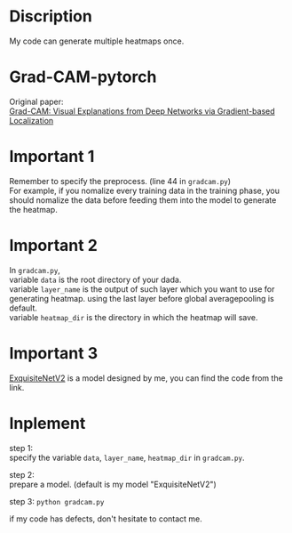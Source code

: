 # Discription
My code can generate multiple heatmaps once.

# Grad-CAM-pytorch
Original paper:  
[Grad-CAM: Visual Explanations from Deep Networks via Gradient-based Localization](https://pytorch.org/)

# Important 1
Remember to specify the preprocess. (line 44 in `gradcam.py`)  
For example, if you nomalize every training data in the training phase, you should nomalize
the data before feeding them into the model to generate the heatmap.

# Important 2
In `gradcam.py`,  
variable `data` is the root directory of your dada.  
variable `layer_name` is the output of such layer which you want to use for generating heatmap. using the last layer before global averagepooling is default.  
variable `heatmap_dir` is the directory in which the heatmap will save.

# Important 3
[ExquisiteNetV2](https://github.com/shyhyawJou/ExquisiteNetV2) is a model designed by me, you can find the code from the link.

# Inplement
step 1:  
specify the variable `data`, `layer_name`, `heatmap_dir` in `gradcam.py`.  

step 2:  
prepare a model. (default is my model "ExquisiteNetV2")  

step 3:
`python gradcam.py`  

if my code has defects, don't hesitate to contact me.
